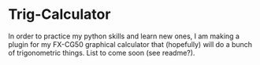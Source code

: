 # Trig-Calculator
In order to practice my python skills and learn new ones, I am making a plugin for my FX-CG50 graphical calculator that (hopefully) will do a bunch of trigonometric things. List to come soon (see readme?).
